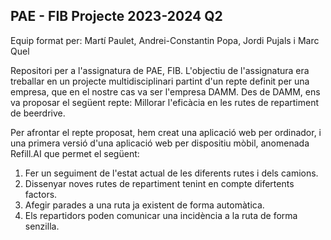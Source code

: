 PAE - FIB Projecte 2023-2024 Q2
---------------
Equip format per: Martí Paulet, Andrei-Constantin Popa, Jordi Pujals i Marc Quel

Repositori per a l'assignatura de PAE, FIB. L'objectiu de l'assignatura era treballar en un projecte multidisciplinari partint d'un repte definit per una empresa, que en el nostre cas va ser l'empresa DAMM.
Des de DAMM, ens va proposar el següent repte:   Millorar l'eficàcia en les rutes de repartiment de beerdrive.

Per afrontar el repte proposat, hem creat una aplicació web per ordinador, i una primera versió d'una aplicació web per dispositiu mòbil, anomenada Refill.AI que permet el següent:
1. Fer un seguiment de l'estat actual de les diferents rutes i dels camions.
2. Dissenyar noves rutes de repartiment tenint en compte difertents factors.
3. Afegir parades a una ruta ja existent de forma automàtica. 
4. Els repartidors poden comunicar una incidència a la ruta de forma senzilla.
